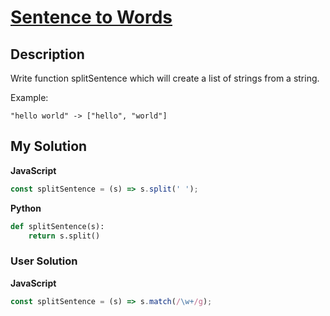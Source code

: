 # [Sentence to Words](https://www.codewars.com/kata/57a05e0172292dd8510001f7)

## Description

Write function splitSentence which will create a list of strings from a string.

Example:

```
"hello world" -> ["hello", "world"]
```

## My Solution

**JavaScript**

```js
const splitSentence = (s) => s.split(' ');
```

**Python**

```py
def splitSentence(s):
    return s.split()
```

### User Solution

**JavaScript**

```js
const splitSentence = (s) => s.match(/\w+/g);
```
